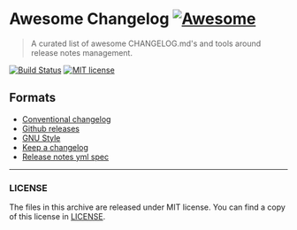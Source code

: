 # Awesome Changelog [![Awesome](https://awesome.re/badge.svg)](https://github.com/sindresorhus/awesome)
> A curated list of awesome CHANGELOG.md's and tools around release notes management.

[![Build Status](https://img.shields.io/travis/release-notes/awesome-changelog.svg)](https://travis-ci.org/release-notes/awesome-changelog)
[![MIT license](https://img.shields.io/github/license/release-notes/awesome-changelog.svg)](LICENSE)

## Formats

* [Conventional changelog](https://github.com/conventional-changelog/conventional-changelog)
* [Github releases](https://help.github.com/en/github/administering-a-repository/managing-releases-in-a-repository)
* [GNU Style](https://www.gnu.org/prep/standards/html_node/Style-of-Change-Logs.html)
* [Keep a changelog](https://keepachangelog.com/)
* [Release notes yml spec](https://github.com/release-notes/release-notes-spec)

---

### LICENSE

The files in this archive are released under MIT license.
You can find a copy of this license in [LICENSE](LICENSE).

